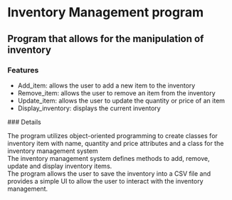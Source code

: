 # Inventory Management program
## Program that allows for the manipulation of inventory
### Features
<ul>
  <li>Add_item: allows the user to add a new item to the inventory</li>
  <li>Remove_item: allows the user to remove an item from the inventory</li>
  <li>Update_item: allows the user to update the quantity or price of an item</li>
  <li>Display_inventory: displays the current inventory</li>
</ul>
### Details
<p>The program utilizes object-oriented programming to create classes for inventory item with name, quantity and price attributes and a class for the inventory management system</br>
The inventory management system defines methods to add, remove, update and display inventory items.</br>
The program allows the user to save the inventory into a CSV file and provides a simple UI to allow the user to interact with the inventory management.</p>
